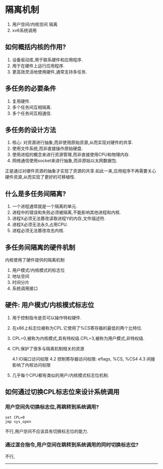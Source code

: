 # 隔离机制
1. 用户空间/内核空间 隔离
2. xv6系统调用

## 如何概括内核的作用?
1. 设备驱动库,用于联系硬件和应用程序.
2. 用于在硬件上运行应用程序.
3. 更高效灵活地使用硬件,通常支持多任务.

## 多任务的必要条件
1. 复用硬件.
2. 多个任务间互相隔离.
3. 多个任务间互相通信.

## 多任务的设计方法
1. 核心: 对资源进行抽象,而非使用原始资源,从而实现对硬件的共享.
2. 使用文件系统,而非直接操作原始硬盘.
3. 使用进程的概念来进行资源管理,而非直接使用CPU和物理内存.
4. 网络通信使用socket来进行抽象,而非原始以太网数据包.

正是通过对硬件资源的抽象才实现了资源的共享.如此一来,应用程序不再需要关心硬件资源,从而实现了更好的可移植性.

## 什么是多任务间隔离?
1. 一个进程通常就是一个隔离的单元.
2. 进程中的错误和失败必须被隔离,不能影响其他进程和内核.
3. 进程X必须无法篡改读取进程Y的内存,文件描述符.
4. 进程X必须无法永久占用CPU.
5. 进程必须无法篡改攻击内核.

## 多任务间隔离的硬件机制
内核使用了硬件提供的隔离机制
1. 用户模式/内核模式的标志位
2. 地址空间
3. 时间分片
4. 系统调用接口

## 硬件: 用户模式/内核模式标志位
1. 用于控制指令是否可以操作特权硬件.
2. 在x86上标志位被称为CPL.它使用了%CS寄存器的最低的两个比特位.
3. CPL=0,被称为内核模式,具有特权级.CPL=3,被称为用户模式,非特权级.
4. CPL保护了很多与隔离机制相关的资源
    
    4.1 IO端口访问权限 
    4.2 控制寄存器访问权限: eflags, %CS, %CS4
    4.3 间接影响了内核访问权限
5. 几乎每个CPU都有类似的用户/内核模式标志位机制.

## 如何通过切换CPL标志位来设计系统调用
### 用户空间先切换标志位,再跳转到系统调用?

```
set CPL=0
jmp sys_open
```
不行,用户空间不应该具有切换标志位的能力.

### 通过混合指令,用户空间在跳转到系统调用的同时切换标志位?
不行,



















----